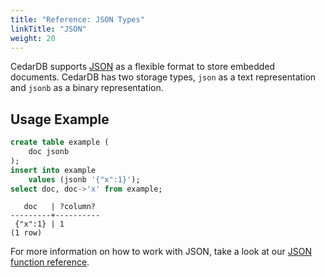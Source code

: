 ```yaml
---
title: "Reference: JSON Types"
linkTitle: "JSON"
weight: 20
---
```


CedarDB supports [JSON](https://datatracker.ietf.org/doc/html/rfc7159) as a flexible format to store embedded documents.
CedarDB has two storage types, `json` as a text representation and `jsonb` as a binary representation.

## Usage Example

```sql
create table example (
    doc jsonb
);
insert into example 
    values (jsonb '{"x":1}');
select doc, doc->'x' from example;
```

```
   doc   | ?column? 
---------+----------
 {"x":1} | 1
(1 row)
```

For more information on how to work with JSON, take a look at our
[JSON function reference](/docs/references/sqlreference/functions/json).
